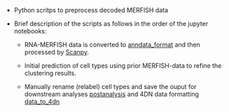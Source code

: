 
- Python scritps to preprocess decoded MERFISH data


- Brief description of the scripts as follows in the order of the jupyter notebooks:

   - RNA-MERFISH data is converted to [anndata_format](https://anndata.readthedocs.io/en/latest/) and then processed by [Scanpy](https://scanpy.readthedocs.io/en/stable/).

   - Initial prediction of cell types using prior MERFISH-data to refine the clustering results.

   - Manually rename (relabel) cell types and save the ouput for downstream analyses [postanalysis](../../../postanalysis/README.md) and 4DN data formatting [data_to_4dn](../../3_data_to_4dn/README.md)
